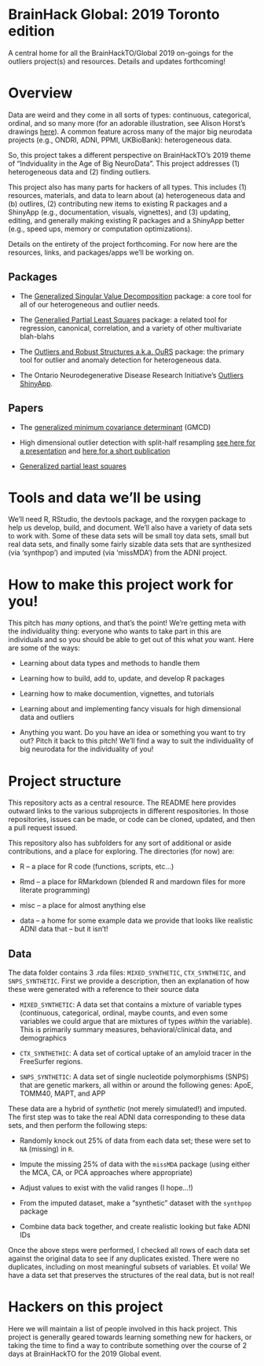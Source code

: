 BrainHack Global: 2019 Toronto edition
================

A central home for all the BrainHackTO/Global 2019 on-goings for the
outliers project(s) and resources. Details and updates forthcoming\!

# Overview

Data are weird and they come in all sorts of types: continuous,
categorical, ordinal, and so many more (for an adorable illustration,
see Alison Horst’s drawings
[here](https://twitter.com/allison_horst/status/1185424265287389184)). A
common feature across many of the major big neurodata projects (e.g.,
ONDRI, ADNI, PPMI, UKBioBank): heterogeneous data.

So, this project takes a different perspective on BrainHackTO’s 2019
theme of “Indviduality in the Age of Big NeuroData”. This project
addresses (1) heterogeneous data and (2) finding outliers.

This project also has many parts for hackers of all types. This includes
(1) resources, materials, and data to learn about (a) heterogeneous data
and (b) outlires, (2) contributing new items to existing R packages and
a ShinyApp (e.g., documentation, visuals, vignettes), and (3) updating,
editing, and generally making existing R packages and a ShinyApp better
(e.g., speed ups, memory or computation optimizations).

Details on the entirety of the project forthcoming. For now here are the
resources, links, and packages/apps we’ll be working on.

## Packages

  - The [Generalized Singular Value
    Decomposition](https://github.com/derekbeaton/gsvd) package: a core
    tool for all of our heterogeneous and outlier needs.
    
  - The [Generalied Partial Least Squares](https://github.com/derekbeaton/GPLS/tree/master/Package) package: a related tool for regression, canonical, correlation, and a variety of other multivariate blah-blahs

  - The [Outliers and Robust Structures a.k.a.
    OuRS](https://github.com/derekbeaton/ours) package: the primary tool
    for outlier and anomaly detection for heterogeneous data.

  - The Ontario Neurodegenerative Disease Research Initiative’s
    [Outliers
    ShinyApp](https://github.com/derekbeaton/ONDRIApps/tree/master/Outliers).

## Papers

  - The [generalized minimum covariance
    determinant](https://www.biorxiv.org/content/10.1101/333005v2.abstract)
    (GMCD)

  - High dimensional outlier detection with split-half resampling [see
    here for a
    presentation](https://github.com/derekbeaton/OuRS/tree/master/Presentations/JSM2018)
    and [here for a short
    publication](https://github.com/derekbeaton/OuRS/tree/master/Publications)

  - [Generalized partial least
    squares](https://www.biorxiv.org/content/10.1101/598888v2)

# Tools and data we’ll be using

We’ll need R, RStudio, the devtools package, and the roxygen package to
help us develop, build, and document. We’ll also have a variety of data
sets to work with. Some of these data sets will be small toy data sets,
small but real data sets, and finally some fairly sizable data sets that
are synthesized (via ‘synthpop’) and imputed (via ‘missMDA’) from the
ADNI project.

# How to make this project work for you\!

This pitch has *many* options, and that’s the point\! We’re getting meta
with the individuality thing: everyone who wants to take part in this
are individuals and so you should be able to get out of this what *you*
want. Here are some of the ways:

  - Learning about data types and methods to handle them

  - Learning how to build, add to, update, and develop R packages

  - Learning how to make documention, vignettes, and tutorials

  - Learning about and implementing fancy visuals for high dimensional
    data and outliers

  - Anything you want. Do you have an idea or something you want to try
    out? Pitch it back to this pitch\! We’ll find a way to suit the
    individuality of big neurodata for the individuality of you\!

# Project structure

This repository acts as a central resource. The README here provides
outward links to the various subprojects in different respositories. In
those repositories, issues can be made, or code can be cloned, updated,
and then a pull request issued.

This repository also has subfolders for any sort of additional or aside
contributions, and a place for exploring. The directories (for now) are:

  - R – a place for R code (functions, scripts, etc…)

  - Rmd – a place for RMarkdown (blended R and mardown files for more
    literate programming)

  - misc – a place for almost anything else

  - data – a home for some example data we provide that looks like
    realistic ADNI data that – but it isn’t\!

## Data

The data folder contains 3 .rda files: `MIXED_SYNTHETIC`,
`CTX_SYNTHETIC`, and `SNPS_SYNTHETIC`. First we provide a description,
then an explanation of how these were generated with a reference to
their source data

  - `MIXED_SYNTHETIC`: A data set that contains a mixture of variable
    types (continuous, categorical, ordinal, maybe counts, and even some
    variables we could argue that are mixtures of types *within* the
    variable). This is primarily summary measures, behavioral/clinical
    data, and demographics

  - `CTX_SYNTHETHIC`: A data set of cortical uptake of an amyloid tracer
    in the FreeSurfer regions.

  - `SNPS_SYNTHETIC`: A data set of single nucleotide polymorphisms
    (SNPS) that are genetic markers, all within or around the following
    genes: ApoE, TOMM40, MAPT, and APP

These data are a hybrid of *synthetic* (not merely simulated\!) and
imputed. The first step was to take the real ADNI data corresponding to
these data sets, and then perform the following steps:

  - Randomly knock out 25% of data from each data set; these were set to
    `NA` (missing) in `R`.

  - Impute the missing 25% of data with the `missMDA` package (using
    either the MCA, CA, or PCA approaches where appropriate)

  - Adjust values to exist with the valid ranges (I hope…\!)

  - From the imputed dataset, make a “synthetic” dataset with the
    `synthpop` package

  - Combine data back together, and create realistic looking but fake
    ADNI IDs

Once the above steps were performed, I checked all rows of each data set
against the original data to see if any duplicates existed. There were
no duplicates, including on most meaningful subsets of variables. Et
voila\! We have a data set that preserves the structures of the real
data, but is not real\!

# Hackers on this project

Here we will maintain a list of people involved in this hack project.
This project is generally geared towards learning something new for
hackers, or taking the time to find a way to contribute something over
the course of 2 days at BrainHackTO for the 2019 Global event.
